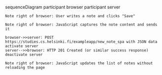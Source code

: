 sequenceDiagram
    participant browser
    participant server

    Note right of browser: User writes a note and clicks "Save"

    Note right of browser: JavaScript captures the note content and sends it

    browser->>server: POST https://studies.cs.helsinki.fi/exampleapp/new_note_spa with JSON data
    activate server
    server-->>browser: HTTP 201 Created (or similar success response)
    deactivate server

    Note right of browser: JavaScript updates the list of notes without reloading the page
